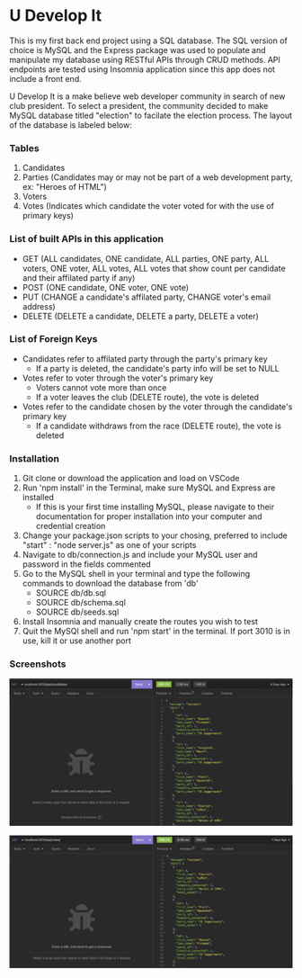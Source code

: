 # U Develop It

This is my first back end project using a SQL database. The SQL version of choice is MySQL and the Express package was used to populate and manipulate my database using RESTful APIs through CRUD methods. API endpoints are tested using Insomnia application since this app does not include a front end. 

U Develop It is a make believe web developer community in search of new club president. To select a president, the community decided to make MySQL database titled "election" to facilate the election process. The layout of the database is labeled below:

### Tables
1) Candidates
2) Parties (Candidates may or may not be part of a web development party, ex: "Heroes of HTML")
3) Voters 
4) Votes (Indicates which candidate the voter voted for with the use of primary keys)

### List of built APIs in this application
- GET (ALL candidates, ONE candidate, ALL parties, ONE party, ALL voters, ONE voter, ALL votes, ALL votes that show count per candidate and their affilated party if any)
- POST (ONE candidate, ONE voter, ONE vote) 
- PUT (CHANGE a candidate's affilated party, CHANGE voter's email address)
- DELETE (DELETE a candidate, DELETE a party, DELETE a voter)

### List of Foreign Keys
- Candidates refer to affilated party through the party's primary key
    - If a party is deleted, the candidate's party info will be set to NULL
- Votes refer to voter through the voter's primary key
    - Voters cannot vote more than once
    - If a voter leaves the club (DELETE route), the vote is deleted
- Votes refer to the candidate chosen by the voter through the candidate's primary key
    - If a candidate withdraws from the race (DELETE route), the vote is deleted

### Installation
1) Git clone or download the application and load on VSCode
2) Run 'npm install' in the Terminal, make sure MySQL and Express are installed
    - If this is your first time installing MySQL, please navigate to their documentation for proper installation into your computer and credential creation
3) Change your package.json scripts to your chosing, preferred to include "start" : "node server.js" as one of your scripts
4) Navigate to db/connection.js and include your MySQL user and password in the fields commented
5) Go to the MySQL shell in your terminal and type the following commands to download the database from 'db'
    - SOURCE db/db.sql
    - SOURCE db/schema.sql
    - SOURCE db/seeds.sql
6) Install Insomnia and manually create the routes you wish to test
7) Quit the MySQl shell and run 'npm start' in the terminal. If port 3010 is in use, kill it or use another port

### Screenshots

![Screenshot 1](/media/sc-1.jpg) 


![Screenshot 2](/media/sc-2.jpg)